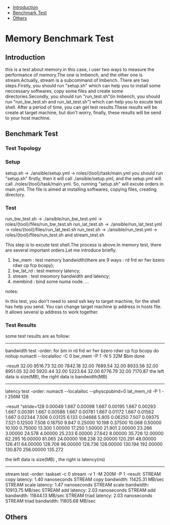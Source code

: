 * [Introduction](#1)
* [Benchmark Test](#2)
* [Others](#3)

# Memory Benchmark Test 
## <a name="1">Introduction</a>
this is a test about memory.in this case, i user two ways to measure the performance of memory.The one is lmbench, and the other one is stream.Actually, stream is a subcommand of lmbench.
There are two steps.Firstly, you should run "setup.sh" which can help you to install some neccessary softwares, copy some files and create some directories.Secondly, you should 
run "run_test.sh"(in lmbench, you should run "run_bw_test.sh and run_lat_test.sh") which can help you to excute test shell. After a period of time, you can get test results.These results
will be create at target machine, but don't worry, finally, these results will be send to your host machine.

## <a name="2">Benchmark Test</a>
### Test Topology

### Setup
setup.sh -> ./ansible/setup.yml -> roles/{tool}/task/main.yml
you should run "setup.sh" firstly, then it will call ./ansible/setup.yml, and the setup.yml will call ./roles/{tool}/task/main.yml. So, running "setup.sh" will excute orders in main.yml.
The file is aimed at installing softwares, copying files, creating directory.

### Test 
run_bw_test.sh -> ./ansible/run_bw_test.yml -> roles/{tool}/files/run_bw_test.sh
run_lat_test.sh -> ./ansible/run_lat_test.yml -> roles/{tool}/files/run_lat_test.sh
run_test.sh -> ./ansible/run_test.yml -> roles/{tool}/files/run_test.sh and stream_test.sh

This step is to excute test shell.The process is above.In memory test, there are several important orders.Let me introduce briefly.
1. bw_mem : test memory bandwidth(there are 9 ways : rd frd wr fwr bzero rdwr cp fcp bcopy);
2. bw_lat_rd : test memory latency; 
3. stream : test meomory bandwidth and latency;
4. membind : bind some numa node.
...

notes:

In this test, you don't need to send ssh key to target machine, for the shell has help you send.
You can change target machine ip address in hosts file. It allows several ip address to work together.

### Test Results
some test results are as follow:
*************************************************************************
bandwidth test
-order:
 for bm in rd frd wr fwr bzero rdwr cp fcp bcopy
     do 
      nohup numactl --localalloc -C 0 bw_mem -P 1 -N 5 32M $bm
 done

-result
32.00 9516.73
32.00 7842.18
32.00 7689.54
32.00 8933.56
32.00 8951.05
32.00 5920.44
32.00 5223.64
32.00 6776.79
32.00 7170.87
the left data is size(MB), the right data is bandwidth(MB)

************************************************************************
latency test
-order:
 numactl --localalloc --physcpubind=0 lat_mem_rd -P 1 -t 256M 128

-result
"stride=128
0.00049 1.667
0.00098 1.667
0.00195 1.667
0.00293 1.667
0.00391 1.667
0.00586 1.667
0.00781 1.667
0.01172 1.667
0.01562 1.667
0.02344 7.506
0.03125 6.133
0.04688 5.805
0.06250 7.507
0.09375 7.521
0.12500 7.508
0.18750 9.847
0.25000 10.198
0.37500 10.068
0.50000 10.100
0.75000 13.300
1.00000 17.250
1.50000 21.901
2.00000 23.286
3.00000 24.578
4.00000 25.233
6.00000 27.642
8.00000 35.726
12.00000 62.295
16.00000 81.065
24.00000 108.238
32.00000 120.291
48.00000 126.411
64.00000 128.708
96.00000 128.736
128.00000 130.194
192.00000 130.870
256.00000 135.272

the left data is size(MB) , the right is latency(ns)

***********************************************************************
stream test 
-order:
 taskset -c 0   stream -v 1 -M 200M -P 1
-result:
 STREAM copy latency: 1.40 nanoseconds
 STREAM copy bandwidth: 11425.31 MB/sec
 STREAM scale latency: 1.47 nanoseconds
 STREAM scale bandwidth: 10913.75 MB/sec
 STREAM add latency: 2.03 nanoseconds
 STREAM add bandwidth: 11844.13 MB/sec
 STREAM triad latency: 2.03 nanoseconds
 STREAM triad bandwidth: 11805.68 MB/sec
                                           
## <a name="3">Others</a>


